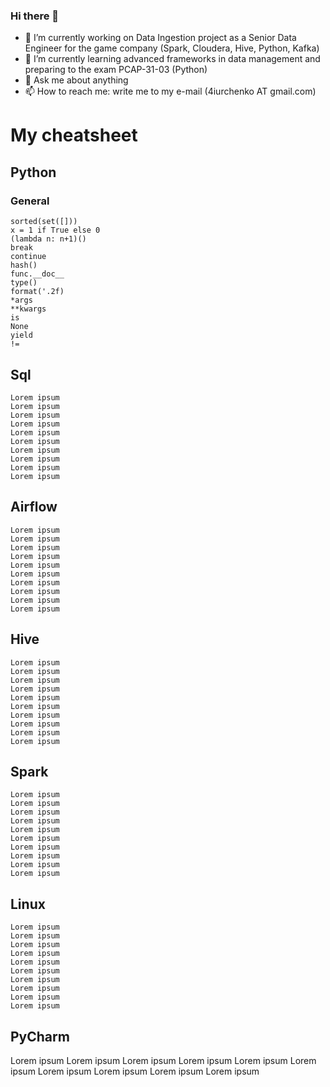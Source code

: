 ### Hi there 👋
- 🔭 I’m currently working on Data Ingestion project as a Senior Data Engineer for the game company (Spark, Cloudera, Hive, Python, Kafka)
- 🌱 I’m currently learning advanced frameworks in data management and preparing to the exam PCAP-31-03 (Python)
- 💬 Ask me about anything
- 📫 How to reach me: write me to my e-mail (4iurchenko AT gmail.com)


# My cheatsheet
## Python
### General
```
sorted(set([]))
x = 1 if True else 0
(lambda n: n+1)()
break
continue
hash()
func.__doc__
type()
format('.2f)
*args
**kwargs
is
None
yield
!=
```

## Sql
```
Lorem ipsum
Lorem ipsum
Lorem ipsum
Lorem ipsum
Lorem ipsum
Lorem ipsum
Lorem ipsum
Lorem ipsum
Lorem ipsum
Lorem ipsum
```

## Airflow
```
Lorem ipsum
Lorem ipsum
Lorem ipsum
Lorem ipsum
Lorem ipsum
Lorem ipsum
Lorem ipsum
Lorem ipsum
Lorem ipsum
Lorem ipsum
```

## Hive
```
Lorem ipsum
Lorem ipsum
Lorem ipsum
Lorem ipsum
Lorem ipsum
Lorem ipsum
Lorem ipsum
Lorem ipsum
Lorem ipsum
Lorem ipsum
```

## Spark
```
Lorem ipsum
Lorem ipsum
Lorem ipsum
Lorem ipsum
Lorem ipsum
Lorem ipsum
Lorem ipsum
Lorem ipsum
Lorem ipsum
Lorem ipsum
```

## Linux
```
Lorem ipsum
Lorem ipsum
Lorem ipsum
Lorem ipsum
Lorem ipsum
Lorem ipsum
Lorem ipsum
Lorem ipsum
Lorem ipsum
Lorem ipsum
```


## PyCharm
Lorem ipsum
Lorem ipsum
Lorem ipsum
Lorem ipsum
Lorem ipsum
Lorem ipsum
Lorem ipsum
Lorem ipsum
Lorem ipsum
Lorem ipsum

